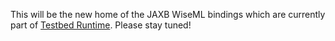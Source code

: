 This will be the new home of the JAXB WiseML bindings which are currently part of [Testbed Runtime](https://github.com/itm/testbed-runtime). Please stay tuned!
